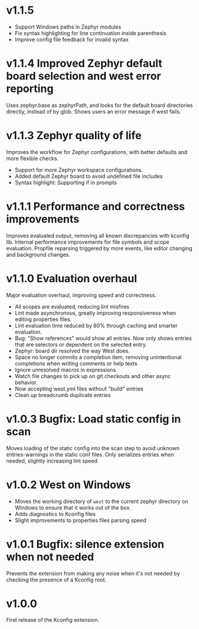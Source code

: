 # v1.1.5

- Support Windows paths in Zephyr modules
- Fix syntax highlighting for line continuation inside parenthesis
- Improve config file feedback for invalid syntax

# v1.1.4 Improved Zephyr default board selection and west error reporting

Uses zephyr.base as zephyrPath, and looks for the default board directories directly, instead of by glob. Shows users an error message if west fails.

# v1.1.3 Zephyr quality of life

Improves the workflow for Zephyr configurations, with better defaults and more flexible checks.
- Support for more Zephyr workspace configurations.
- Added default Zephyr board to avoid undefined file includes
- Syntax highlight: Supporting if in prompts

# v1.1.1 Performance and correctness improvements

Improves evaluated output, removing all known discrepancies with kconfig lib.
Internal performance improvements for file symbols and scope evaluation.
Propfile reparsing triggered by more events, like editor changing and background changes.

# v1.1.0 Evaluation overhaul

Major evaluation overhaul, improving speed and correctness.
- All scopes are evaluated, reducing lint misfires
- Lint made asynchronous, greatly improving responsiveness when editing properties files.
- Lint evaluation time reduced by 80% through caching and smarter evaluation.
- Bug: "Show references" would show all entries. Now only shows entries that are selectors or dependent on the selected entry.
- Zephyr: board dir resolved the way West does.
- Space no longer commits a completion item, removing unintentional completions when writing comments or help texts
- Ignore unresolved macros in expressions
- Watch file changes to pick up on git checkouts and other async behavior.
- Now accepting west.yml files without "build" entries
- Clean up breadcrumb duplicate entries

# v1.0.3 Bugfix: Load static config in scan

Moves loading of the static config into the scan step to avoid unknown entries-warnings in the static conf files.
Only serializes entries when needed, slightly increasing lint speed

# v1.0.2 West on Windows

- Moves the working directory of `west` to the current zephyr directory on Windows to ensure that it works out of the box.
- Adds diagnostics to Kconfig files
- Slight improvements to properties files parsing speed

# v1.0.1 Bugfix: silence extension when not needed

Prevents the extension from making any noise when it's not needed by checking the presence of a Kconfig root.

# v1.0.0

First release of the Kconfig extension.